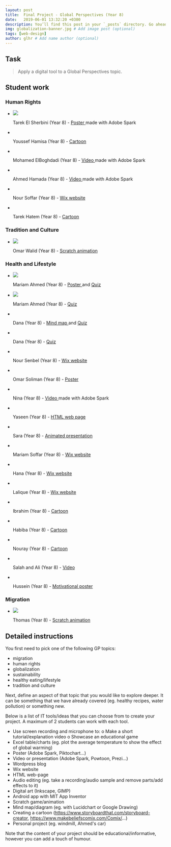 ```yaml
---
layout: post
title:  Final Project - Global Perspectives (Year 8)
date:   2019-06-01 13:32:20 +0300
description: You’ll find this post in your `_posts` directory. Go ahead and edit it and re-build the site to see your changes. # Add post description (optional)
img: globalization-banner.jpg # Add image post (optional)
tags: [web-design]
author: glhr # Add name author (optional)
---
```

## Task

> Apply a digital tool to a Global Perspectives topic.

## Student work

### Human Rights

<div class="flexslider">
  <ul class="slides">
    <li>
      <img src="{{site.baseurl}}/assets/img/final-project/tarek-elsherbini-thumb.png" />
      <p class="flex-caption">Tarek El Sherbini (Year 8) -
      <a href="{{site.baseurl}}/assets/img/final-project/tarek-elsherbini.png">
      Poster 
      </a>
      made with Adobe Spark
      </p>
    </li>
    <li>
      <img class="lazy" data-src="{{site.baseurl}}/assets/img/final-project/youssef-hamisa.png" />
      <p class="flex-caption">Youssef Hamisa (Year 8) -
      <a href="{{site.baseurl}}/assets/img/final-project/youssef-hamisa.pdf">
      Cartoon
      </a>
      </p>
    </li>
    <li>
      <img class="lazy" data-src="{{site.baseurl}}/assets/img/final-project/mohamed-elboghdadi.png" />
      <p class="flex-caption">Mohamed ElBoghdadi (Year 8) -
      <a href="https://spark.adobe.com/video/Ocs5XiYqEsJzU">
      Video 
      </a>
      made with Adobe Spark
      </p>
    </li>
    <li>
      <img class="lazy" data-src="{{site.baseurl}}/assets/img/final-project/ahmed-hamada.png" />
      <p class="flex-caption">Ahmed Hamada (Year 8) -
      <a href="https://spark.adobe.com/video/iBDGPztxtOcTY">
      Video 
      </a>
      made with Adobe Spark
      </p>
    </li>
    <li>
      <img class="lazy" data-src="{{site.baseurl}}/assets/img/final-project/nour-soffar.png" />
      <p class="flex-caption">Nour Soffar (Year 8) -
      <a href="https://noursofarforsan.wixsite.com/website">
      Wix website
      </a>
      </p>
    </li>
    <li>
      <img class="lazy" data-src="{{site.baseurl}}/assets/img/final-project/tarek-hatem-thumb.jpg" />
      <p class="flex-caption">Tarek Hatem (Year 8) -
      <a href="{{site.baseurl}}/assets/img/final-project/tarek-hatem.png">
      Cartoon
      </a>
      </p>
    </li>
  </ul>
</div>

### Tradition and Culture

<div class="flexslider">
  <ul class="slides">
    <li>
      <img src="{{site.baseurl}}/assets/img/final-project/omar-walid.png" />
      <p class="flex-caption">Omar Walid (Year 8) -
      <a href="https://scratch.mit.edu/projects/313377425/">
      Scratch animation
      </a>
      </p>
    </li>
  </ul>
</div>

### Health and Lifestyle

<div class="flexslider">
  <ul class="slides">
    <li>
      <img src="{{site.baseurl}}/assets/img/final-project/mariam-ahmed.jfif" />
      <p class="flex-caption">Mariam Ahmed (Year 8) -
      <a href="{{site.baseurl}}/assets/img/final-project/mariam-ahmed.jfif">
      Poster 
      </a>
      and <a href='https://www.playbuzz.com/item/1d94ed04-7336-4d0f-b2e1-0d3cb14624f9'>
        Quiz
        </a>
      </p>
    </li>
    <li>
      <img src="{{site.baseurl}}/assets/img/final-project/mariam-quiz.png" />
      <p class="flex-caption">Mariam Ahmed (Year 8) -
      <a href='https://www.playbuzz.com/item/1d94ed04-7336-4d0f-b2e1-0d3cb14624f9'>
      Quiz 
      </a>
      </p>
    </li>
    <li>
      <img class="lazy" data-src="{{site.baseurl}}/assets/img/final-project/dana-mindmap-thumb.png" />
      <p class="flex-caption">Dana (Year 8) -
      <a href="{{site.baseurl}}/assets/img/final-project/dana-mindmap.pdf">
      Mind map 
      </a>
      and <a href='https://www.playbuzz.com/item/92e24677-1409-4ad3-ba57-ac248ef37b40'>
        Quiz
        </a>
      </p>
    </li>
    <li>
      <img class="lazy" data-src="{{site.baseurl}}/assets/img/final-project/dana-quiz.png" />
      <p class="flex-caption">Dana (Year 8) -
      <a href='https://www.playbuzz.com/item/92e24677-1409-4ad3-ba57-ac248ef37b40'>
        Quiz
        </a>
      </p>
    </li>
    <li>
      <img class="lazy" data-src="{{site.baseurl}}/assets/img/final-project/nour-senbel.png" />
      <p class="flex-caption">Nour Senbel (Year 8) -
      <a href="https://noursenbelforsan.wixsite.com/mysite">
      Wix website
      </a>
      </p>
    </li>
    <li>
      <img class="lazy" data-src="{{site.baseurl}}/assets/img/final-project/omar-soliman-thumb.jpg" />
      <p class="flex-caption">Omar Soliman (Year 8) -
      <a href="{{site.baseurl}}/assets/img/final-project/omar-soliman.png">
      Poster
      </a>
      </p>
    </li>
    <li>
      <img class="lazy" data-src="{{site.baseurl}}/assets/img/final-project/nina.png" />
      <p class="flex-caption">Nina (Year 8) -
      <a href="https://drive.google.com/file/d/1PLND119kPSHeqhPfNURjt5J4jnrEGuOO/view?usp=sharing">
      Video
      </a>
        made with Adobe Spark
      </p>
    </li>
    <li>
      <img class="lazy" data-src="{{site.baseurl}}/assets/img/final-project/yaseen.png" />
      <p class="flex-caption">Yaseen (Year 8) -
      <a href="https://thimbleprojects.org/yas12345/688369">
      HTML web page
      </a>
      </p>
    </li>
    <li>
      <img class="lazy" data-src="{{site.baseurl}}/assets/img/final-project/sara.png" />
      <p class="flex-caption">Sara (Year 8) -
      <a href="https://www.powtoon.com/c/eWJUyT5qKpr/1/m">
      Animated presentation
      </a>
      </p>
    </li>
    <li>
      <img class="lazy" data-src="{{site.baseurl}}/assets/img/final-project/mariam-soffar.png" />
      <p class="flex-caption">Mariam Soffar (Year 8) -
      <a href="https://mariamsofarforsan.wixsite.com/website">
      Wix website
      </a>
      </p>
    </li>
    <li>
      <img class="lazy" data-src="{{site.baseurl}}/assets/img/final-project/hana.png" />
      <p class="flex-caption">Hana (Year 8) -
      <a href="https://hanadesoukyforsan.wixsite.com/website">
      Wix website
      </a>
      </p>
    </li>
    <li>
      <img class="lazy" data-src="{{site.baseurl}}/assets/img/final-project/lalique.png" />
      <p class="flex-caption">Lalique (Year 8) -
      <a href="https://laliquehedayat.wixsite.com/website">
      Wix website
      </a>
      </p>
    </li>
    <li>
      <img class="lazy" data-src="{{site.baseurl}}/assets/img/final-project/ibrahim.png" />
      <p class="flex-caption">Ibrahim (Year 8) -
      <a href="{{site.baseurl}}/assets/img/final-project/ibrahim.pdf">
      Cartoon
      </a>
      </p>
    </li>
    <li>
      <img class="lazy" data-src="{{site.baseurl}}/assets/img/final-project/habiba-thumb.png" />
      <p class="flex-caption">Habiba (Year 8) -
      <a href="https://drive.google.com/file/d/1KZIrUXw0Wz5ZcVMsCkfFw45StnU_678s/view?usp=sharing">
      Cartoon
      </a>
      </p>
    </li>
    <li>
      <img class="lazy" data-src="{{site.baseurl}}/assets/img/final-project/nouray-thumb.png" />
      <p class="flex-caption">Nouray (Year 8) -
      <a href="{{site.baseurl}}/assets/img/final-project/nouray.png">
      Cartoon
      </a>
      </p>
    </li>
    <li>
      <img class="lazy" data-src="{{site.baseurl}}/assets/img/final-project/salah.png" />
      <p class="flex-caption">Salah and Ali (Year 8) -
      <a href="https://drive.google.com/file/d/1pBiXI0B47kNQoN_5kDYG91rALpYbdHBs/view?usp=sharing">
      Video
      </a>
      </p>
    </li>
    <li>
      <img class="lazy" data-src="{{site.baseurl}}/assets/img/final-project/hussein-elrayes-thumb.png" />
      <p class="flex-caption">Hussein (Year 8) -
      <a href="https://drive.google.com/file/d/1pBiXI0B47kNQoN_5kDYG91rALpYbdHBs/hussein-elrayes.png">
      Motivational poster
      </a>
      </p>
    </li>
  </ul>
</div>

### Migration

<div class="flexslider">
  <ul class="slides">
    <li>
      <img src="{{site.baseurl}}/assets/img/final-project/thomas.png" />
      <p class="flex-caption">Thomas (Year 8) -
      <a href="https://scratch.mit.edu/projects/313044224/">
      Scratch animation
      </a>
      </p>
    </li>
  </ul>
</div>

## Detailed instructions

You first need to pick one of the following GP topics:
-	migration
-	human rights
-	globalization
-	sustainability
-	healthy eating/lifestyle
-	tradition and culture

Next, define an aspect of that topic that you would like to explore deeper. It can be something that we have already covered (eg. healthy recipes, water pollution) or something new.

Below is a list of IT tools/ideas that you can choose from to create your project. A maximum of 2 students can work with each tool.
-	Use screen recording and microphone to:
o	Make a short tutorial/explanation video
o	Showcase an educational game
-	Excel table/charts (eg. plot the average temperature to show the effect of global warming)
-	Poster (Adobe Spark, Piktochart…) 
-	Video or presentation (Adobe Spark, Powtoon, Prezi…) 
-	Wordpress blog
-	Wix website
-	HTML web-page
-	Audio editing (eg. take a recording/audio sample and remove parts/add effects to it)
-	Digital art (Inkscape, GIMP)
-	Android app with MIT App Inventor
-	Scratch game/animation
-	Mind map/diagram (eg. with Lucidchart or Google Drawing)
-	Creating a cartoon (https://www.storyboardthat.com/storyboard-creator, https://www.makebeliefscomix.com/Comix/...)
-	Personal project (eg. windmill, Ahmed's car)

Note that the content of your project should be educational/informative, however you can add a touch of humour. 


